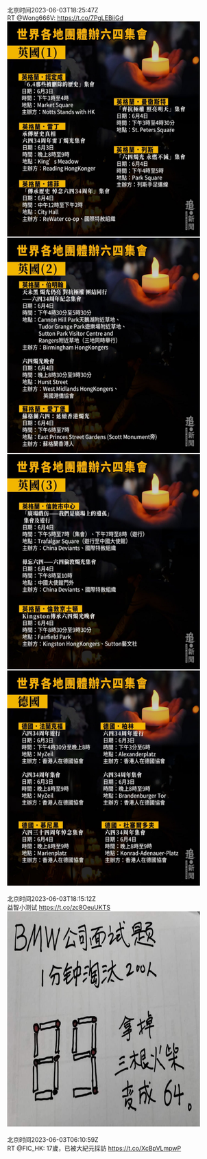 北京时间2023-06-03T18:25:47Z<br>RT @Wong666V: https://t.co/7PgLEBiiGd<br><img src='/temp/image/2023/t-Month-6/1664941443801051136_0.jpg' width='450' height='500'><img src='/temp/image/2023/t-Month-6/1664941443801051136_1.jpg' width='450' height='500'><img src='/temp/image/2023/t-Month-6/1664941443801051136_2.jpg' width='450' height='500'><img src='/temp/image/2023/t-Month-6/1664941443801051136_3.jpg' width='450' height='500'><br><br>北京时间2023-06-03T18:15:12Z<br>益智小测试 https://t.co/zc8OeuUKTS<br><img src='/temp/image/2023/t-Month-6/1664938776370577408_0.jpg' width='450' height='500'><br><br>北京时间2023-06-03T06:10:59Z<br>RT @FIC_HK: 17歲，已被大紀元採訪
https://t.co/XcBpVLmpwP<br><br><br>